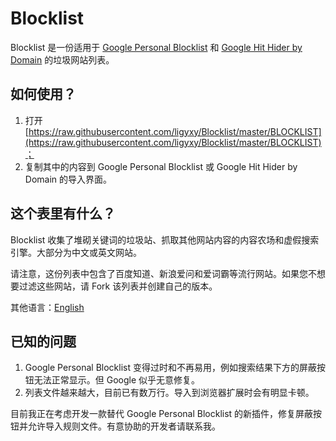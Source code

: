 # Blocklist
Blocklist 是一份适用于 [Google Personal Blocklist](https://chrome.google.com/webstore/detail/personal-blocklist-by-goo/nolijncfnkgaikbjbdaogikpmpbdcdef) 和 [Google Hit Hider by Domain](https://www.jeffersonscher.com/gm/google-hit-hider/) 的垃圾网站列表。

## 如何使用？
1. 打开 [https://raw.githubusercontent.com/ligyxy/Blocklist/master/BLOCKLIST](https://raw.githubusercontent.com/ligyxy/Blocklist/master/BLOCKLIST)；
2. 复制其中的内容到 Google Personal Blocklist 或 Google Hit Hider by Domain 的导入界面。

## 这个表里有什么？
Blocklist 收集了堆砌关键词的垃圾站、抓取其他网站内容的内容农场和虚假搜索引擎。大部分为中文或英文网站。

请注意，这份列表中包含了百度知道、新浪爱问和爱词霸等流行网站。如果您不想要过滤这些网站，请 Fork 该列表并创建自己的版本。

其他语言：[English](README.md)

## 已知的问题
1. Google Personal Blocklist 变得过时和不再易用，例如搜索结果下方的屏蔽按钮无法正常显示。但 Google 似乎无意修复。
2. 列表文件越来越大，目前已有数万行。导入到浏览器扩展时会有明显卡顿。

目前我正在考虑开发一款替代 Google Personal Blocklist 的新插件，修复屏蔽按钮并允许导入规则文件。有意协助的开发者请联系我。
